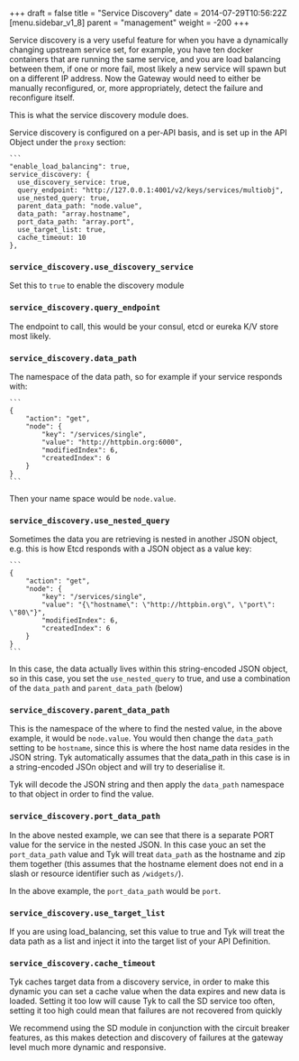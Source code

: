 +++
draft = false
title = "Service Discovery"
date = 2014-07-29T10:56:22Z
[menu.sidebar_v1_8]
    parent = "management"
    weight = -200
+++

Service discovery is a very useful feature for when you have a dynamically changing upstream service set, for example, you have ten docker containers that are running the same service, and you are load balancing between them, if one or more fail, most likely a new service will spawn but on a different IP address. Now the Gateway would need to either be manually reconfigured, or, more appropriately, detect the failure and reconfigure itself.

This is what the service discovery module does.

Service discovery is configured on a per-API basis, and is set up in the API Object under the `proxy` section:

    ```
    "enable_load_balancing": true,
    service_discovery: {
      use_discovery_service: true,
      query_endpoint: "http://127.0.0.1:4001/v2/keys/services/multiobj",
      use_nested_query: true,
      parent_data_path: "node.value",
      data_path: "array.hostname",
      port_data_path: "array.port",
      use_target_list: true,
      cache_timeout: 10
    },


### `service_discovery.use_discovery_service`

Set this to `true` to enable the discovery module

### `service_discovery.query_endpoint`

The endpoint to call, this would be your consul, etcd or eureka K/V store most likely.

### `service_discovery.data_path`

The namespace of the data path, so for example if your service responds with:

    ```
    {
        "action": "get",
        "node": {
            "key": "/services/single",
            "value": "http://httpbin.org:6000",
            "modifiedIndex": 6,
            "createdIndex": 6
        }
    }
    ```

Then your name space would be `node.value`.

### `service_discovery.use_nested_query`

Sometimes the data you are retrieving is nested in another JSON object, e.g. this is how Etcd responds with a JSON object as a value key:

    ```
    {
        "action": "get",
        "node": {
            "key": "/services/single",
            "value": "{\"hostname\": \"http://httpbin.org\", \"port\": \"80\"}",
            "modifiedIndex": 6,
            "createdIndex": 6
        }
    }
    ```
In this case, the data actually lives within this string-encoded JSON object, so in this case, you set the `use_nested_query` to true, and use a combination of the `data_path` and `parent_data_path` (below)

### `service_discovery.parent_data_path`

This is the namespace of the where to find the nested value, in the above example, it would be `node.value`. You would then change the `data_path` setting to be `hostname`, since this is where the host name data resides in the JSON string. Tyk automatically assumes that the data_path in this case is in a string-encoded JSOn object and will try to deserialise it.

Tyk will decode the JSON string and then apply the `data_path` namespace to that object in order to find the value.

### `service_discovery.port_data_path`

In the above nested example, we can see that there is a separate PORT value for the service in the nested JSON. In this case youc an set the `port_data_path` value and Tyk will treat `data_path` as the hostname and zip them together (this assumes that the hostname element does not end in a slash or resource identifier such as `/widgets/`).

In the above example, the `port_data_path` would be `port`.

### `service_discovery.use_target_list`

If you are using load_balancing, set this value to true and Tyk will treat the data path as a list and inject it into the target list of your API Definition.

### `service_discovery.cache_timeout`

Tyk caches target data from a discovery service, in order to make this dynamic you can set a cache value when the data expires and new data is loaded. Setting it too low will cause Tyk to call the SD service too often, setting it too high could mean that failures are not recovered from quickly

We recommend using the SD module in conjunction with the circuit breaker features, as this makes detection and discovery of failures at the gateway level much more dynamic and responsive.
